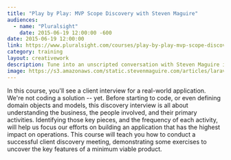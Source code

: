 ```yaml
---
title: "Play by Play: MVP Scope Discovery with Steven Maguire"
audiences:
  - name: "Pluralsight"
    date: 2015-06-19 12:00:00 -600
date: 2015-06-19 12:00:00
link: https://www.pluralsight.com/courses/play-by-play-mvp-scope-discovery
category: training
layout: creativework
description: Tune into an unscripted conversation with Steven Maguire in a real-world client interview to establish requirements for a minimum viable product
image: https://s3.amazonaws.com/static.stevenmaguire.com/articles/laravel-ci.jpg
---
```


In this course, you'll see a client interview for a real-world application. We're not coding a solution -- yet. Before starting to code, or even defining domain objects and models, this discovery interview is all about understanding the business, the people involved, and their primary activities. Identifying those key pieces, and the frequency of each activity, will help us focus our efforts on building an application that has the highest impact on operations. This course will teach you how to conduct a successful client discovery meeting, demonstrating some exercises to uncover the key features of a minimum viable product.
